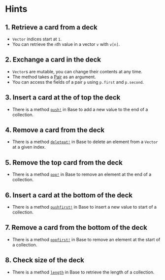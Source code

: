 # Hints

## 1. Retrieve a card from a deck

- `Vector` indices start at `1`.
- You can retrieve the `n`th value in a vector `v` with `v[n]`.

## 2. Exchange a card in the deck

- `Vector`s are mutable, you can change their contents at any time.
- The method takes a [Pair](https://docs.julialang.org/en/v1/base/collections/#Base.Pair) as an argument.
- You can access the fields of a pair `p` using `p.first` and `p.second`.

## 3. Insert a card at the of top the deck

- There is a method [`push!`](https://docs.julialang.org/en/v1/base/collections/#Base.push!) in Base to add a new value to the end of a collection.

## 4. Remove a card from the deck

- There is a method [`deleteat!`](https://docs.julialang.org/en/v1/base/collections/#Base.deleteat!) in Base to delete an element from a `Vector` at a given index.

## 5. Remove the top card from the deck

- There is a method [`pop!`](https://docs.julialang.org/en/v1/base/collections/#Base.pop!) in Base to remove an element at the end of a collection.

## 6. Insert a card at the bottom of the deck

- There is a method [`pushfirst!`](https://docs.julialang.org/en/v1/base/collections/#Base.pushfirst!) in Base to insert a new value to start of a collection.

## 7. Remove a card from the bottom of the deck

- There is a method [`popfirst!`](https://docs.julialang.org/en/v1/base/collections/#Base.popfirst!) in Base to remove an element at the start of a collection.

## 8. Check size of the deck

- There is a method [`length`](https://docs.julialang.org/en/v1/base/collections/#Base.length) in Base to retrieve the length of a collection.
